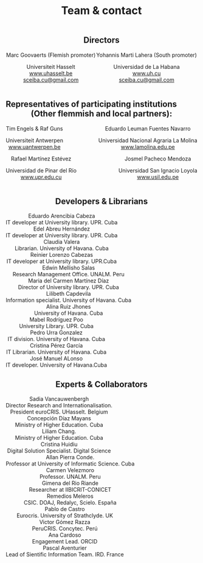<div style="display: flex; flex-wrap: wrap; flex-direction: column; align-items: center; text-align-last: center;">

# Team & contact


## Directors

<div style="width: 100%; display: flex; flex-wrap: wrap; align-content: center; justify-content: space-around;">

<div class="markdown-card-green-light">
Marc Goovaerts (Flemish promoter)

Universiteit Hasselt <br/>
www.uhasselt.be <br/>
<sceiba.cu@gmail.com> 
</div>

<div class="markdown-card-green-light">
Yohannis Marti Lahera (South promoter) 

Universidad de La Habana <br/>
www.uh.cu<br/>
<sceiba.cu@gmail.com> 
</div>

</div>
</div>

<div style="display: flex; flex-wrap: wrap; flex-direction: column; align-items: center; text-align-last: center;">

## Representatives of participating institutions  (Other flemmish and local partners):
<div style="width: 100%; display: flex; flex-wrap: wrap; align-content: center; justify-content: space-between;">

<div class="markdown-card-green-light">
Tim Engels & Raf Guns
 
Universiteit Antwerpen<br/>
www.uantwerpen.be
</div>
<div class="markdown-card-green-light">
Eduardo Leuman Fuentes Navarro

Universidad Nacional Agraria La Molina<br/>
www.lamolina.edu.pe
</div>
<div class="markdown-card-green-light">
Rafael Martínez Estévez

Universidad de Pinar del Río<br/>
www.upr.edu.cu
</div>
<div class="markdown-card-green-light">
Josmel Pacheco Mendoza

Universidad San Ignacio Loyola<br/>
www.usil.edu.pe
</div>
</div>
</div>
<div style="display: flex; flex-wrap: wrap; flex-direction: column; align-items: center; text-align-last: center;">

## Developers & Librarians

<div style="width: 100%; display: flex; flex-wrap: wrap; align-content: center; justify-content: space-between;">

<div>
<div class="markdown-card-green-light">
Eduardo Arencibia Cabeza <br/>
IT developer at University library. UPR. Cuba
</div>
<div class="markdown-card-green-light">
Edel Abreu Hernández<br/>
IT developer at University library. UPR. Cuba
</div>
<div class="markdown-card-green-light">
Claudia Valera<br/>
Librarian. University of Havana. Cuba
</div>
<div class="markdown-card-green-light">
Reinier Lorenzo Cabezas<br/>
IT developer at University library. UPR.Cuba
</div>
</div>

<div>
<div class="markdown-card-green-light">
Edwin Mellisho Salas<br/>
Research Management Office. UNALM. Peru
</div>
<div class="markdown-card-green-light">
Maria del Carmen Martínez Díaz<br/>
Director of University library. UPR. Cuba
</div>
<div class="markdown-card-green-light">
Lilibeth Capdevila<br/>
Information specialist. University of Havana. Cuba
</div>
<div class="markdown-card-green-light">
Alina Ruiz Jhones<br/>
University of Havana. Cuba
</div>
</div>

<div>
<div class="markdown-card-green-light">
Mabel Rodríguez Poo<br/> 
University Library. UPR. Cuba
</div>
<div class="markdown-card-green-light">
Pedro Urra Gonzalez<br/>
IT division. University of Havana. Cuba
</div>
<div class="markdown-card-green-light">
Cristina Pérez García<br/>
IT Librarian. University of Havana. Cuba
</div>
<div class="markdown-card-green-light">
José Manuel ALonso<br/>
IT developer. University of Havana.Cuba
</div>
</div>
</div>

<div style="width: 100%; display: flex; flex-wrap: wrap; flex-direction: column; align-items: center; text-align-last: center;">

## Experts & Collaborators

<div style="width: 100%; display: flex; flex-wrap: wrap; align-content: center; justify-content: space-between;">

<div>
<div class="markdown-card-green-light">
Sadia Vancauwenbergh<br/>
Director Research and Internationalisation. <br/>
President euroCRIS. UHasselt. Belgium
</div>
<div class="markdown-card-green-light">
Concepción Díaz Mayans<br/>
Ministry of Higher Education. Cuba
</div>
<div class="markdown-card-green-light">
Liliam Chang.<br/>
Ministry of Higher Education. Cuba
</div>
<div class="markdown-card-green-light">
Cristina Huidiu<br/>
Digital Solution Specialist. Digital Science
</div>
</div>

<div>
<div class="markdown-card-green-light">
Allan Pierra Conde.<br/>
Professor at University of Informatic Science. Cuba 
</div>
<div class="markdown-card-green-light">
Carmen Velezmoro<br/>
Professor. UNALM. Peru
</div>
<div class="markdown-card-green-light">
Gimena del Rio Riande<br/>
Researcher at IIBICRIT-CONICET
</div>
<div class="markdown-card-green-light">
Remedios Meleros <br/>
CSIC. DOAJ, Redalyc, Scielo. España
</div>
</div>

<div>
<div class="markdown-card-green-light">
Pablo de Castro<br/>
Eurocris. University of Strathclyde. UK
</div>
<div class="markdown-card-green-light">
Victor Gómez Razza<br/>
PeruCRIS. Concytec. Perú
</div>
<div class="markdown-card-green-light">
Ana Cardoso<br/>
Engagement Lead. ORCID
</div>
<div class="markdown-card-green-light">
Pascal Aventurier<br/>
Lead of Sientific Information Team. IRD. France
</div>
</div>

</div>
</div>